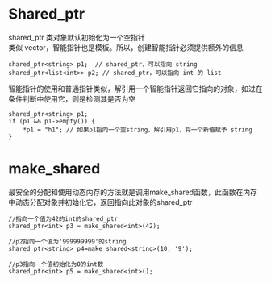 <!--
 * @Description : 
 * @Author      : Yufeng Zhang
 * @Date: 2023-10-30 20:25:35
 * @LastEditTime: 2023-10-31 13:49:23
-->
# Shared_ptr
shared_ptr 类对象默认初始化为一个空指针   
类似 vector，智能指针也是模板。所以，创建智能指针必须提供额外的信息
```
shared_ptr<string> p1;  // shared_ptr，可以指向 string
shared_ptr<list<int>> p2; // shared_ptr，可以指向 int 的 list
```

智能指针的使用和普通指针类似，解引用一个智能指针返回它指向的对象，如过在条件判断中使用它，则是检测其是否为空
```
shared_ptr<string> p1; 
if (p1 && p1->empty()) {
	*p1 = "h1"; // 如果p1指向一个空string，解引用p1，将一个新值赋予 string
}
```

# make_shared
最安全的分配和使用动态内存的方法就是调用make_shared函数，此函数在内存中动态分配对象并初始化它，返回指向此对象的shared_ptr
```
//指向一个值为42的int的shared_ptr
shared_ptr<int> p3 = make_shared<int>(42);

//p2指向一个值为'999999999'的string
shared_ptr<string> p4=make_shared<string>(10, '9');

//p3指向一个值初始化为0的int数
shared_ptr<int> p5 = make_shared<int>();
```
